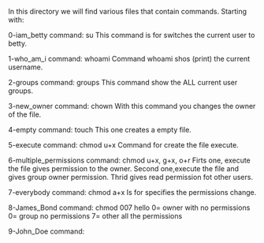 In this directory we will find various files that contain commands.
Starting with:

0-iam_betty
command: su
This command is for switches the current user to betty.

1-who_am_i
command: whoami
Command whoami shos (print) the current username.

2-groups
command: groups
This command show the ALL current user groups.

3-new_owner
command: chown
With this command you changes the owner of the file.

4-empty
command: touch
This one creates a empty file.

5-execute
command: chmod u+x
Command for create the file execute.

6-multiple_permissions
command: chmod u+x, g+x, o+r
Firts one, execute the file gives permission to the owner. Second one,execute the file and gives group owner permission. Thrid gives read permission fot other users.

7-everybody
command: chmod a+x
Is for specifies the permissions change.

8-James_Bond
command: chmod 007 hello
0= owner with no permissions
0= group no permissions
7= other all the permissions

9-John_Doe
command:
